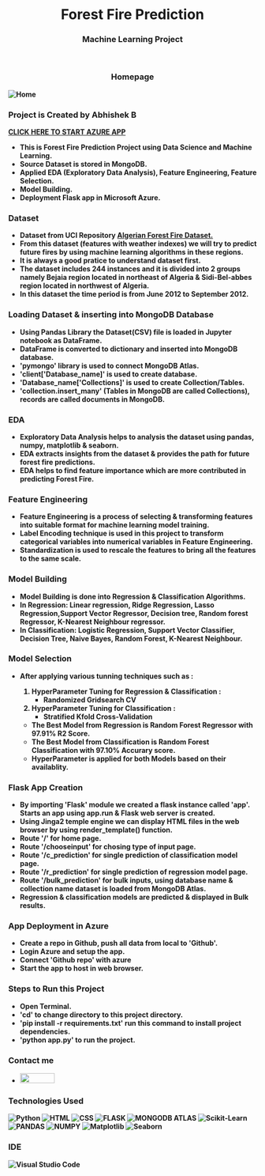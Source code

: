 <div align='center'>
    <h1>Forest Fire Prediction</h1>
    <h3><b>Machine Learning Project<b></h3>

</div>

<br>
<h3 align='center'><b>Homepage</b></h3>

<!--![Home Page](AppImages/Home.PNG)-->

![Home](https://github.com/abhichris63/Algerian_Forest_Fires_Prediction/assets/95648648/de869d9d-7037-4201-9572-e589a4ea6c12)


<h3>Project is Created by Abhishek B</h3>

[CLICK HERE TO START AZURE APP](https://forestfireprediction.azurewebsites.net/)

* This is Forest Fire Prediction Project using **Data Science** and **Machine Learning**.
* Source Dataset is stored in **MongoDB**.
* Applied EDA (Exploratory Data Analysis), Feature Engineering, Feature Selection.
* Model Building.
* Deployment **Flask app** in **Microsoft Azure**.

<h3>Dataset</h3>

* Dataset from UCI Repository [Algerian Forest Fire Dataset.](https://archive.ics.uci.edu/dataset/547/algerian+forest+fires+dataset)
* From this dataset (features with weather indexes) we will try to predict future fires by using machine learning algorithms in these regions.
* It is always a good pratice to understand dataset first.
* The dataset includes 244 instances and it is divided into 2 groups namely Bejaia region located in northeast of Algeria & Sidi-Bel-abbes region located in northwest of Algeria.
* In this dataset the time period is from June 2012 to September 2012.

<h3> Loading Dataset & inserting into MongoDB Database</h3>

* Using Pandas Library the Dataset(CSV) file is loaded in Jupyter notebook as DataFrame.
* DataFrame is converted to dictionary and inserted into MongoDB database.
* 'pymongo' library is used to connect MongoDB Atlas.
* 'client['Database_name]' is used to create database.
* 'Database_name['Collections]' is used to create Collection/Tables.
* 'collection.insert_many' (Tables in MongoDB are called **Collections**), records are called documents in MongoDB. 

<h3>EDA</h3>

* Exploratory Data Analysis helps to analysis the dataset using pandas, numpy, matplotlib & seaborn.
* EDA extracts insights from the dataset & provides the path for future forest fire predictions.
* EDA helps to find feature importance which are more contributed in predicting Forest Fire.

<h3>Feature Engineering</h3>

* Feature Engineering is a process of selecting & transforming features into suitable format for machine learning model training.
* Label Encoding technique is used in this project to transform categorical variables into numerical variables in Feature Engineering.
* Standardization is used to rescale the features to bring all the features to the same scale.

<h3>Model Building</h3>

* Model Building is done into Regression & Classification Algorithms.
* In Regression: **Linear regression, Ridge Regression, Lasso Regression,Support Vector Regressor, Decision tree, Random forest Regressor, K-Nearest Neighbour regressor.**  
* In Classification: **Logistic Regression, Support Vector Classifier, Decision Tree, Naive Bayes, Random Forest, K-Nearest Neighbour.**

<h3>Model Selection</h3>

* After applying various tunning techniques such as :
  1. HyperParameter Tuning for Regression & Classification :
      * Randomized Gridsearch CV
  2. HyperParameter Tuning for Classification :
      * Stratified Kfold Cross-Validation

    * The Best Model from Regression is Random Forest Regressor	with 97.91% R2 Score.
    * The Best Model from Classification is Random Forest Classification with 97.10% Accurary score.
    * HyperParameter is applied for both Models based on their availablity. 

<h3>Flask App Creation</h3>

* By importing 'Flask' module we created a flask instance called 'app'. Starts an app using **app.run** & Flask web server is created.
* Using Jinga2 temple engine we can display HTML files in the web browser by using render_template() function.
* Route '/' for home page.
* Route '/chooseinput' for chosing type of input page.
* Route '/c_prediction' for single prediction of classification model page.
* Route '/r_prediction' for single prediction of regression model page.
* Route '/bulk_prediction' for bulk inputs, using database name & collection name dataset is loaded from MongoDB Atlas. 
* Regression & classification models are predicted & displayed in Bulk results.

<h3>App Deployment in Azure</h3>

* Create a repo in Github, push all data from local to 'Github'.
* Login Azure and setup the app.
* Connect 'Github repo' with azure
* Start the app to host in web browser.

<h3>Steps to Run this Project</h3>

* Open Terminal.
* 'cd' to change directory to this project directory.
* 'pip install -r requirements.txt' run this command to install project dependencies.
* 'python app.py' to run the project. 



<h3>Contact me</h3>

* <a href="https://www.linkedin.com/in/abhishek-b-807b75219/" target="_blank">
    <img src="https://github.com/abhichris63/Algerian_Forest_Fires_Prediction/assets/95648648/e824922c-5b16-4cf4-a183-f43b3f8e280b" width="70" height="20" />
</a>


<h3>Technologies Used</h3>

![Python](https://img.shields.io/badge/Python-3776AB?style=for-the-badge&logo=python&logoColor=white)
![HTML](https://img.shields.io/badge/HTML5-E34F26?style=for-the-badge&logo=html5&logoColor=white)
![CSS](https://img.shields.io/badge/CSS3-1572B6?style=for-the-badge&logo=css3&logoColor=white)
![FLASK](https://img.shields.io/badge/Flask-000000?style=for-the-badge&logo=flask&logoColor=white)
![MONGODB ATLAS](https://img.shields.io/badge/MongoDB-4EA94B?style=for-the-badge&logo=mongodb&logoColor=white)
![Scikit-Learn](https://img.shields.io/badge/scikit--learn-%23F7931E.svg?style=for-the-badge&logo=scikit-learn&logoColor=white)
![PANDAS](https://img.shields.io/badge/Pandas-darkblue?style=for-the-badge&logo=pandas&logoColor=white)
![NUMPY](https://img.shields.io/badge/Numpy-orange?style=for-the-badge&logo=Numpy&logoColor=black)
![Matplotlib](https://img.shields.io/badge/Matplotlib-grey?style=for-the-badge&logo=Matplotlib&logoColor=white)
![Seaborn](https://img.shields.io/badge/Seaborn-red?style=for-the-badge&logo=Seaborn&logoColor=white)


<h3>IDE</h3>

![Visual Studio Code](https://img.shields.io/badge/VisualStudioCode-blue?style=for-the-badge&logo=VisualStudioCode&logoColor=white)

